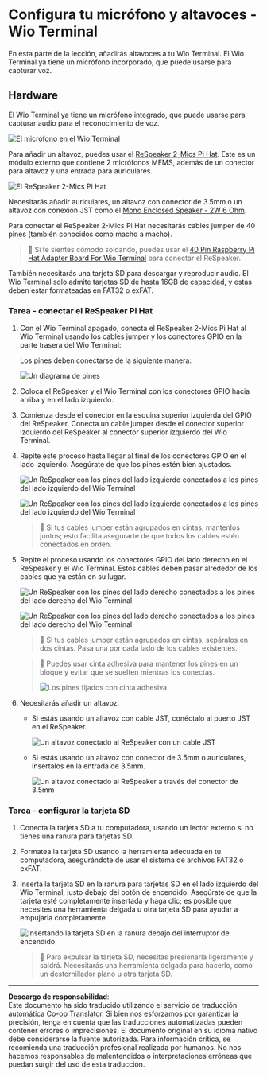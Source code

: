 <!--
CO_OP_TRANSLATOR_METADATA:
{
  "original_hash": "93d352de36526b8990e41dd538100324",
  "translation_date": "2025-08-26T15:41:15+00:00",
  "source_file": "6-consumer/lessons/1-speech-recognition/wio-terminal-microphone.md",
  "language_code": "es"
}
-->
# Configura tu micrófono y altavoces - Wio Terminal

En esta parte de la lección, añadirás altavoces a tu Wio Terminal. El Wio Terminal ya tiene un micrófono incorporado, que puede usarse para capturar voz.

## Hardware

El Wio Terminal ya tiene un micrófono integrado, que puede usarse para capturar audio para el reconocimiento de voz.

![El micrófono en el Wio Terminal](../../../../../translated_images/wio-mic.3f8c843dbe8ad917424037a93e3d25c62634add00a04dd8e091317b5a7a90088.es.png)

Para añadir un altavoz, puedes usar el [ReSpeaker 2-Mics Pi Hat](https://www.seeedstudio.com/ReSpeaker-2-Mics-Pi-HAT.html). Este es un módulo externo que contiene 2 micrófonos MEMS, además de un conector para altavoz y una entrada para auriculares.

![El ReSpeaker 2-Mics Pi Hat](../../../../../translated_images/respeaker.f5d19d1c6b14ab1676d24ac2764e64fac5339046ae07be8b45ce07633d61b79b.es.png)

Necesitarás añadir auriculares, un altavoz con conector de 3.5mm o un altavoz con conexión JST como el [Mono Enclosed Speaker - 2W 6 Ohm](https://www.seeedstudio.com/Mono-Enclosed-Speaker-2W-6-Ohm-p-2832.html).

Para conectar el ReSpeaker 2-Mics Pi Hat necesitarás cables jumper de 40 pines (también conocidos como macho a macho).

> 💁 Si te sientes cómodo soldando, puedes usar el [40 Pin Raspberry Pi Hat Adapter Board For Wio Terminal](https://www.seeedstudio.com/40-Pin-Raspberry-Pi-Hat-Adapter-Board-For-Wio-Terminal-p-4730.html) para conectar el ReSpeaker.

También necesitarás una tarjeta SD para descargar y reproducir audio. El Wio Terminal solo admite tarjetas SD de hasta 16GB de capacidad, y estas deben estar formateadas en FAT32 o exFAT.

### Tarea - conectar el ReSpeaker Pi Hat

1. Con el Wio Terminal apagado, conecta el ReSpeaker 2-Mics Pi Hat al Wio Terminal usando los cables jumper y los conectores GPIO en la parte trasera del Wio Terminal:

    Los pines deben conectarse de la siguiente manera:

    ![Un diagrama de pines](../../../../../translated_images/wio-respeaker-wiring-0.767f80aa6508103880d256cdf99ee7219e190db257c7261e4aec219759dc67b9.es.png)

1. Coloca el ReSpeaker y el Wio Terminal con los conectores GPIO hacia arriba y en el lado izquierdo.

1. Comienza desde el conector en la esquina superior izquierda del GPIO del ReSpeaker. Conecta un cable jumper desde el conector superior izquierdo del ReSpeaker al conector superior izquierdo del Wio Terminal.

1. Repite este proceso hasta llegar al final de los conectores GPIO en el lado izquierdo. Asegúrate de que los pines estén bien ajustados.

    ![Un ReSpeaker con los pines del lado izquierdo conectados a los pines del lado izquierdo del Wio Terminal](../../../../../translated_images/wio-respeaker-wiring-1.8d894727f2ba24004824ee5e06b83b6d10952550003a3efb603182121521b0ef.es.png)

    ![Un ReSpeaker con los pines del lado izquierdo conectados a los pines del lado izquierdo del Wio Terminal](../../../../../translated_images/wio-respeaker-wiring-2.329e1cbd306e754f8ffe56f9294794f4a8fa123860d76067a79e9ea385d1bf56.es.png)

    > 💁 Si tus cables jumper están agrupados en cintas, mantenlos juntos; esto facilita asegurarte de que todos los cables estén conectados en orden.

1. Repite el proceso usando los conectores GPIO del lado derecho en el ReSpeaker y el Wio Terminal. Estos cables deben pasar alrededor de los cables que ya están en su lugar.

    ![Un ReSpeaker con los pines del lado derecho conectados a los pines del lado derecho del Wio Terminal](../../../../../translated_images/wio-respeaker-wiring-3.75b0be447e2fa9307a6a954f9ae8a71b77e39ada6a5ef1a059d341dc850fd90c.es.png)

    ![Un ReSpeaker con los pines del lado derecho conectados a los pines del lado derecho del Wio Terminal](../../../../../translated_images/wio-respeaker-wiring-4.aa9cd434d8779437de720cba2719d83992413caed1b620b6148f6c8924889afb.es.png)

    > 💁 Si tus cables jumper están agrupados en cintas, sepáralos en dos cintas. Pasa una por cada lado de los cables existentes.

    > 💁 Puedes usar cinta adhesiva para mantener los pines en un bloque y evitar que se suelten mientras los conectas.
    >
    > ![Los pines fijados con cinta adhesiva](../../../../../translated_images/wio-respeaker-wiring-5.af117c20acf622f3cd656ccd8f4053f8845d6aaa3af164d24cb7dbd54a4bb470.es.png)

1. Necesitarás añadir un altavoz.

    * Si estás usando un altavoz con cable JST, conéctalo al puerto JST en el ReSpeaker.

      ![Un altavoz conectado al ReSpeaker con un cable JST](../../../../../translated_images/respeaker-jst-speaker.a441d177809df9458041a2012dd336dbb22c00a5c9642647109d2940a50d6fcc.es.png)

    * Si estás usando un altavoz con conector de 3.5mm o auriculares, insértalos en la entrada de 3.5mm.

      ![Un altavoz conectado al ReSpeaker a través del conector de 3.5mm](../../../../../translated_images/respeaker-35mm-speaker.ad79ef4f128c7751f0abf854869b6b779c90c12ae3e48909944a7e48aeee3c7e.es.png)

### Tarea - configurar la tarjeta SD

1. Conecta la tarjeta SD a tu computadora, usando un lector externo si no tienes una ranura para tarjetas SD.

1. Formatea la tarjeta SD usando la herramienta adecuada en tu computadora, asegurándote de usar el sistema de archivos FAT32 o exFAT.

1. Inserta la tarjeta SD en la ranura para tarjetas SD en el lado izquierdo del Wio Terminal, justo debajo del botón de encendido. Asegúrate de que la tarjeta esté completamente insertada y haga clic; es posible que necesites una herramienta delgada u otra tarjeta SD para ayudar a empujarla completamente.

    ![Insertando la tarjeta SD en la ranura debajo del interruptor de encendido](../../../../../translated_images/wio-sd-card.acdcbe322fa4ee7f8f9c8cc015b3263964bb26ab5c7e25b41747988cc5280d64.es.png)

    > 💁 Para expulsar la tarjeta SD, necesitas presionarla ligeramente y saldrá. Necesitarás una herramienta delgada para hacerlo, como un destornillador plano u otra tarjeta SD.

---

**Descargo de responsabilidad**:  
Este documento ha sido traducido utilizando el servicio de traducción automática [Co-op Translator](https://github.com/Azure/co-op-translator). Si bien nos esforzamos por garantizar la precisión, tenga en cuenta que las traducciones automatizadas pueden contener errores o imprecisiones. El documento original en su idioma nativo debe considerarse la fuente autorizada. Para información crítica, se recomienda una traducción profesional realizada por humanos. No nos hacemos responsables de malentendidos o interpretaciones erróneas que puedan surgir del uso de esta traducción.
